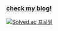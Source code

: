 ### [check my blog!](https://cho4u4o.enn.kr)
[![Solved.ac
프로필](http://mazassumnida.wtf/api/mini/generate_badge?boj=cho4u4)](https://solved.ac/cho4u4)


   



